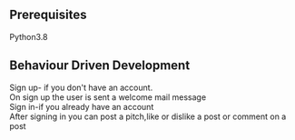 ## Prerequisites
Python3.8


## Behaviour Driven Development

Sign up- if you don't have an account.</br  >
On sign up the user is sent a welcome mail message</br  >
Sign in-if you already have an account</br  >
After signing in you can post a pitch,like or dislike a post or comment on a post </br  >